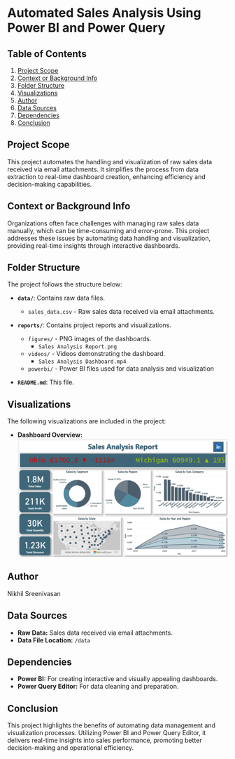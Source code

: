 # Automated Sales Analysis Using Power BI and Power Query

## Table of Contents
1. [Project Scope](#project-scope)
2. [Context or Background Info](#context-or-background-info)
3. [Folder Structure](#folder-structure)
4. [Visualizations](#visualizations)
5. [Author](#author)
6. [Data Sources](#data-sources)
7. [Dependencies](#dependencies)
8. [Conclusion](#conclusion)

## Project Scope
This project automates the handling and visualization of raw sales data received via email attachments. It simplifies the process from data extraction to real-time dashboard creation, enhancing efficiency and decision-making capabilities.

## Context or Background Info
Organizations often face challenges with managing raw sales data manually, which can be time-consuming and error-prone. This project addresses these issues by automating data handling and visualization, providing real-time insights through interactive dashboards.

## Folder Structure
The project follows the structure below:

- **`data/`**: Contains raw data files.
  - `sales_data.csv` - Raw sales data received via email attachments.

- **`reports/`**: Contains project reports and visualizations.
  - `figures/` - PNG images of the dashboards.
    - `Sales Analysis Report.png`
  - `videos/` - Videos demonstrating the dashboard.
    - `Sales Analysis Dashboard.mp4`
  - `powerbi/` - Power BI files used for data analysis and visualization

- **`README.md`**: This file.

## Visualizations
The following visualizations are included in the project:
- **Dashboard Overview:** ![Dashboard Overview](reports/figures/Sales%20Analysis%20Report.png)

## Author
Nikhil Sreenivasan

## Data Sources
- **Raw Data:** Sales data received via email attachments.
- **Data File Location:** `/data`

## Dependencies
- **Power BI:** For creating interactive and visually appealing dashboards.
- **Power Query Editor:** For data cleaning and preparation.

## Conclusion
This project highlights the benefits of automating data management and visualization processes. Utilizing Power BI and Power Query Editor, it delivers real-time insights into sales performance, promoting better decision-making and operational efficiency.
